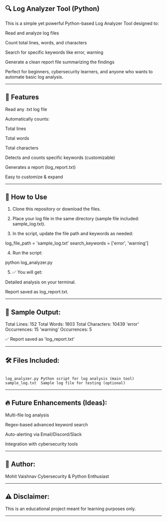 ## 🔍 Log Analyzer Tool (Python)

This is a simple yet powerful Python-based Log Analyzer Tool designed to:

Read and analyze log files

Count total lines, words, and characters

Search for specific keywords like error, warning

Generate a clean report file summarizing the findings


Perfect for beginners, cybersecurity learners, and anyone who wants to automate basic log analysis.


---

## 📂 Features

Read any .txt log file

Automatically counts:

Total lines

Total words

Total characters


Detects and counts specific keywords (customizable)

Generates a report (log_report.txt)

Easy to customize & expand



---

## 🚀 How to Use

1. Clone this repository or download the files.


2. Place your log file in the same directory (sample file included: sample_log.txt).


3. In the script, update the file path and keywords as needed:



log_file_path = 'sample_log.txt'
search_keywords = ['error', 'warning']

4. Run the script:



python log_analyzer.py

5. ✅ You will get:

Detailed analysis on your terminal.

Report saved as log_report.txt.





---

## 📄 Sample Output:

Total Lines: 152
Total Words: 1803
Total Characters: 10439
'error' Occurrences: 15
'warning' Occurrences: 5

✅ Report saved as 'log_report.txt'


---

## 🛠 Files Included:

```File	Description

log_analyzer.py	Python script for log analysis (main tool)
sample_log.txt	Sample log file for testing (optional)
```


---

## 🔥 Future Enhancements (Ideas):

Multi-file log analysis

Regex-based advanced keyword search

Auto-alerting via Email/Discord/Slack

Integration with cybersecurity tools



---

## 💖 Author:

Mohit Vaishnav
Cybersecurity & Python Enthusiast


---

## ⚠ Disclaimer:

This is an educational project meant for learning purposes only.


---